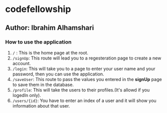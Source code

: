# codefellowship
## Author: Ibrahim Alhamshari

### How to use the application
1. `/` : This is the home page at the root.
2. `/signUp`: This route will lead you to a regesteration page to create a new account.
3. `/login`: This will take you to a page to enter your user name and your password, then you can use the application.
4. `/saveUser`: This route to pass the values you entered in the **signUp** page to save them in the database.
5. `/profile`: This will take the users to their profiles.(It's allowd if you logedIn only).
6. `/users/{id}`: You have to enter an index of a user and it will show you information about that user.